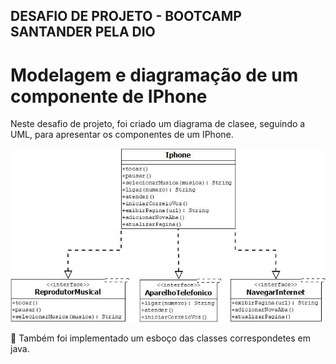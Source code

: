 ## DESAFIO DE PROJETO - BOOTCAMP SANTANDER PELA DIO

# Modelagem e diagramação de um componente de IPhone
<p>Neste desafio de projeto, foi criado um diagrama de clasee, seguindo a UML, para apresentar os componentes de um IPhone.</p>


![Diagrama de Classe](assets/images/diagrama-classe-uml.jpeg)

📢 Também foi implementado um esboço das classes correspondetes em java.

